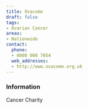 ```yaml
---
title: Ovacome
draft: false
tags:
- Ovarian Cancer
areas:
- Nationwide
contact:
  phone:
  - 0800 008 7054
  web_addresses:
  - http://www.ovacome.org.uk
---
```


### Information
Cancer Charity

